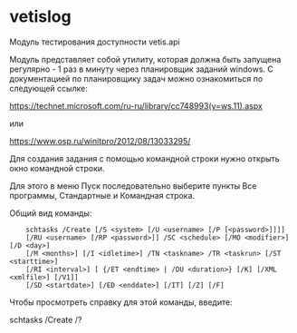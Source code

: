 # vetislog
Модуль  тестирования доступности  vetis.api 



Модуль представляет собой утилиту, которая должна быть запущена
регулярно  - 1 раз в минуту  через планировщик заданий windows.
С документацией по планировщику задач можно ознакомиться 
по следующей ссылке:

https://technet.microsoft.com/ru-ru/library/cc748993(v=ws.11).aspx

или 

https://www.osp.ru/winitpro/2012/08/13033295/


Для создания задания с помощью командной строки нужно открыть  окно 
командной строки. 

Для этого в меню Пуск последовательно 
выберите пункты Все программы, Стандартные и Командная строка.

Общий вид команды:

        schtasks /Create [/S <system> [/U <username> [/P [<password>]]]]
        [/RU <username> [/RP <password>]] /SC <schedule> [/MO <modifier>] [/D <day>]
        [/M <months>] [/I <idletime>] /TN <taskname> /TR <taskrun> [/ST <starttime>]
        [/RI <interval>] [ {/ET <endtime> | /DU <duration>} [/K] [/XML <xmlfile>] [/V1]]
        [/SD <startdate>] [/ED <enddate>] [/IT] [/Z] [/F]

Чтобы просмотреть справку для этой команды, введите:

schtasks /Create /?

